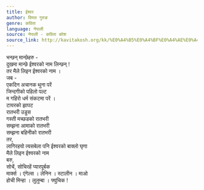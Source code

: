 ```yaml
---
title: ईश्वर
author: विमल गुरुङ
genre: कविता
language: नेपाली
source: नेपाली - कविता कोश
source_link: http://kavitakosh.org/kk/%E0%A4%B5%E0%A4%BF%E0%A4%AE%E0%A4%B2_%E0%A4%97%E0%A5%81%E0%A4%B0%E0%A5%81%E0%A4%99
---
```


भन्छन् मान्छेहरु -  
दुखमा मान्छे ईश्वरको नाम लिन्छन् !  
तर मैले लिइन ईश्वरको नाम ।  
जब -  
एकदिन अचानक थुना परें  
जिन्दगीको पहिलो पल्ट  
म गहिरो धर्म संकटमा परें ।  
टायरको झापट  
रातभरी उडुस  
गस्ती मच्छडको रातभरी  
सम्झना आमाको रातभरी  
सम्झना बहिनीको रातभरी  
तर,  
लागिरहयो त्यसबेला पनि ईश्वरको बाक्लो घृणा  
मैले लिइन ईश्वरको नाम  
बरु,  
सोचें, सोचिरहें प्यारपूर्बक  
मार्क्स । एंगेल्स । लेनिन । स्टालीन । माओ  
होची मिन्हा । लुलुम्बा । फ्युचिक !
